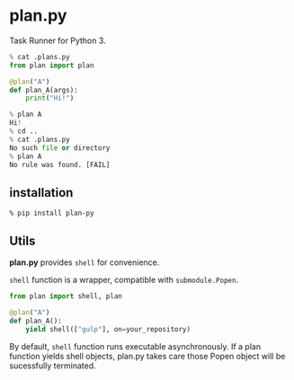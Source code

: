 # plan.py

Task Runner for Python 3.

```python
% cat .plans.py
from plan import plan

@plan("A")
def plan_A(args):
    print("Hi!")

% plan A
Hi!
% cd ..
% cat .plans.py
No such file or directory
% plan A
No rule was found. [FAIL]
```

## installation

```
% pip install plan-py
```



## Utils

**plan.py** provides `shell` for convenience.

`shell` function is a wrapper, compatible with `submodule.Popen`.

```python
from plan import shell, plan

@plan("A")
def plan_A():
    yield shell(["gulp"], on=your_repository)
```

By default, `shell` function runs executable asynchronously. If a plan function yields shell objects, plan.py takes care those Popen object will be sucessfully terminated.
